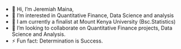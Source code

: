 - 👋 Hi, I’m Jeremiah Maina,
- 👀 I’m interested in Quantitative Finance, Data Science and analysis
- 🌱 I am currently a finalist at Mount Kenya University (Bsc.Statistics) 
- 💞️ I’m looking to collaborate on Quantitative Finance projects, Data Science and Analysis.
- ⚡ Fun fact: Determination is Success.

<!---
Kingjey254/Kingjey254 is a ✨ special ✨ repository because its `README.md` (this file) appears on your GitHub profile.
You can click the Preview link to take a look at your changes.
--->

